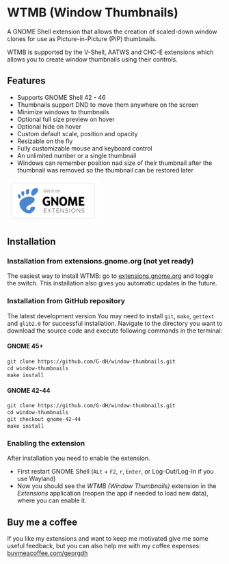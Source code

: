 # WTMB (Window Thumbnails)
A GNOME Shell extension that allows the creation of scaled-down window clones for use as Picture-in-Picture (PIP) thumbnails.

WTMB is supported by the V-Shell, AATWS and CHC-E extensions which allows you to create window thumbnails using their controls.

## Features
- Supports GNOME Shell 42 - 46
- Thumbnails support DND to move them anywhere on the screen
- Minimize windows to thumbnails
- Optional full size preview on hover
- Optional hide on hover
- Custom default scale, position and opacity
- Resizable on the fly
- Fully customizable mouse and keyboard control
- An unlimited number or a single thumbnail
- Windows can remember position nad size of their thumbnail after the thumbnail was removed so the thumbnail can be restored later


[<img alt="" height="100" src="https://raw.githubusercontent.com/andyholmes/gnome-shell-extensions-badge/master/get-it-on-ego.svg?sanitize=true">](https://extensions.gnome.org/extension/6816/)


## Installation
### Installation from extensions.gnome.org (not yet ready)
The easiest way to install WTMB: go to [extensions.gnome.org](https://extensions.gnome.org/extension/6816/) and toggle the switch. This installation also gives you automatic updates in the future.

### Installation from GitHub repository
The latest development version
You may need to install `git`, `make`, `gettext` and `glib2.0` for successful installation.
Navigate to the directory you want to download the source code and execute following commands in the terminal:

#### GNOME 45+

    git clone https://github.com/G-dH/window-thumbnails.git
    cd window-thumbnails
    make install

#### GNOME 42-44

    git clone https://github.com/G-dH/window-thumbnails.git
    cd window-thumbnails
    git checkout gnome-42-44
    make install

### Enabling the extension
After installation you need to enable the extension.

- First restart GNOME Shell (`ALt` + `F2`, `r`, `Enter`, or Log-Out/Log-In if you use Wayland)
- Now you should see the *WTMB (Window Thumbnails)* extension in the *Extensions* application (reopen the app if needed to load new data), where you can enable it.

## Buy me a coffee
If you like my extensions and want to keep me motivated give me some useful feedback, but you can also help me with my coffee expenses:
[buymeacoffee.com/georgdh](https://buymeacoffee.com/georgdh)
